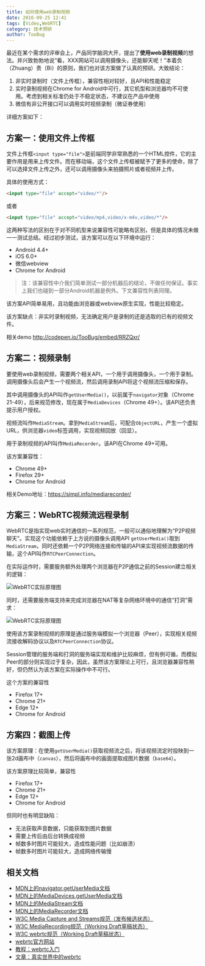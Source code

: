 ```yaml
---
title: 如何使用web录制视频
date: 2016-09-25 12:41
tags: [Video,WebRTC]
category: 技术预研
author: TooBug
---
```


最近在某个需求的评审会上，产品同学脑洞大开，提出了**使用web录制视频**的想法。并兴致勃勃地说“看，XXX网站可以调用摄像头，还能聊天呢！”本着负（Zhuang）责（Bi）的原则，我们也对该方案做了认真的预研。大致结论：

1. 非实时录制时（文件上传框），兼容性相对较好，且API和性能稳定
2. 实时录制视频在Chrome for Android中可行，其它机型和浏览器均不可使用。考虑到相关标准仍处于不稳定状态，不建议在产品中使用
3. 微信有非公开接口可以调用实时视频录制（微证券使用）

详细方案如下：

<!--more-->

## 方案一：使用文件上传框

文件上传框`<input type="file">`是前端同学非常熟悉的一个HTML控件，它的主要作用是用来上传文件。而在移动端，这个文件上传框被赋予了更多的使命，除了可以选择文件上传之外，还可以调用摄像头来拍摄照片或者视频并上传。

具体的使用方式：

```html
<input type="file" accept="video/*"/>
```

或者

```html
<input type="file" accept="video/mp4,video/x-m4v,video/*"/>
```

这两种写法的区别在于对不同机型来说兼容性可能略有区别，但是具体的情况未做一一测试总结。经过初步测试，该方案可以在以下环境中运行：

- Android 4.4+
- iOS 6.0+
- 微信webview
- Chrome for Android

> 注：该兼容性中介我们简单测试一部分机器后的结论，不做任何保证。事实上我们也碰到一部分Android机器是例外。下文兼容性列表同理。

该方案API简单易用，且功能由浏览器或webview原生实现，性能比较稳定。


该方案缺点：非实时录制视频，无法确定用户是录制的还是选取的已有的视频文件。

相关demo <http://codepen.io/TooBug/embed/RRZQxr/>

## 方案二：视频录制

要使用web录制视频，需要两个相关API，一个用于调用摄像头，一个用于录制。调用摄像头后会产生一个视频流，然后调用录制API将这个视频流压缩和保存。

其中调用摄像头的API叫作`getUserMedia()`，以前属于`navigator`对象（Chrome 21-49），后来规范修改，现在属于`MediaDevices`（Chrome 49+）。该API还负责提示用户授权。

视频流叫作`MediaStream`。拿到`MediaStream`后，可配合`ObjectURL`，产生一个虚拟URL，供浏览器`video`标签调用，实现视频回放（回显）。

用于录制视频的API叫作`MediaRecorder`。该API在Chrome 49+可用。

该方案兼容性：

- Chrome 49+
- Firefox 29+
- Chrome for Android

相关Demo地址：<https://simpl.info/mediarecorder/>

## 方案三：WebRTC视频流远程录制

WebRTC是指实现web实时通信的一系列规范，一般可以通俗地理解为“P2P视频聊天”。实现这个功能依赖于上方说的摄像头调用API `getUserMedia()`取到`MediaStream`，同时还依赖一个P2P网络连接和传输的API来实现视频流数据的传输，这个API叫作`RTCPeerConnection`。

在实际运作时，需要服务额外处理两个浏览器在P2P通信之前的Session建立相关的逻辑：

![WebRTC实际原理图](/images/capture-video-on-web/1.png)

同时，还需要服务端支持来完成浏览器在NAT等复杂网络环境中的通信“打洞”需求：

![WebRTC实际原理图](/images/capture-video-on-web/2.png)

使用该方案录制视频的原理是通过服务端模拟一个浏览器（Peer），实现相关视频流接收解码协议以及`RTCPeerConnection`协议。

Session管理的服务端和打洞的服务端实现和维护比较麻烦，但有例可循，而模拟Peer的部分则实现过于复杂，因此，虽然该方案理论上可行，且浏览器兼容性稍好，但仍然认为该方案在实际操作中不可行。

这个方案的兼容性

- Firefox 17+
- Chrome 21+
- Edge 12+
- Chrome for Android

## 方案四：截图上传

该方案原理：在使用`getUserMedia()`获取视频流之后，将该视频流定时投映到一张2d画布中（`canvas`），然后将画布中的画面提取成图片数据（`base64`）。

该方案原理比较简单，兼容性

- Firefox 17+
- Chrome 21+
- Edge 12+
- Chrome for Android

但同时也有明显缺陷：
- 无法获取声音数据，只能获取到图片数据
- 需要上传后由后台转换成视频
- 帧数多时图片可能较大，造成性能问题（比如崩溃）
- 帧数多时图片可能较大，造成网络传输慢

## 相关文档

- [MDN上的navigator.getUserMedia文档](https://developer.mozilla.org/zh-CN/docs/Web/API/Navigator/getUserMedia)
- [MDN上的MediaDevices.getUserMedia文档](https://developer.mozilla.org/en-US/docs/Web/API/MediaDevices/getUserMedia)
- [MDN上的MediaStream文档](https://developer.mozilla.org/en-US/docs/Web/API/MediaStream)
- [MDN上的MediaRecorder文档](https://developer.mozilla.org/zh-CN/docs/Web/API/MediaRecorder)
- [W3C Media Capture and Streams规范（发布候选状态）](https://www.w3.org/TR/mediacapture-streams/)
- [W3C MediaRecording规范（Working Draft草稿状态）](https://w3c.github.io/mediacapture-record/MediaRecorder.html)
- [W3C webrtc规范（Working Draft草稿状态）](http://w3c.github.io/webrtc-pc/)
- [webrtc官方网站](https://webrtc.github.io)
- [教程：webrtc入门](https://codelabs.developers.google.com/codelabs/webrtc-web/)
- [文章：真实世界中的webrtc](http://www.html5rocks.com/en/tutorials/webrtc/infrastructure/)

